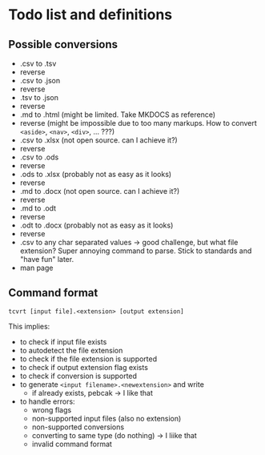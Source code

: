 # Todo list and definitions
## Possible conversions
- .csv to .tsv
- reverse
- .csv to .json
- reverse
- .tsv to .json
- reverse
- .md to .html (might be limited. Take MKDOCS as reference)
- reverse (might be impossible due to too many markups. How to convert `<aside>`, `<nav>`, `<div>`, ... ???)
- .csv to .xlsx (not open source. can I achieve it?)
- reverse
- .csv to .ods
- reverse
- .ods to .xlsx (probably not as easy as it looks)
- reverse
- .md to .docx (not open source. can I achieve it?)
- reverse
- .md to .odt
- reverse
- .odt to .docx (probably not as easy as it looks)
- reverse
- .csv to any char separated values -> good challenge, but what file extension? Super annoying command to parse. Stick to standards and "have fun" later.
- man page

## Command format
`tcvrt [input file].<extension> [output extension]`

This implies:
- to check if input file exists
- to autodetect the file extension
- to check if the file extension is supported
- to check if output extension flag exists
- to check if conversion is supported
- to generate `<input filename>.<newextension>` and write
	- if already exists, pebcak -> I like that
- to handle errors:
	- wrong flags
	- non-supported input files (also no extension)
	- non-supported conversions
	- converting to same type (do nothing) -> I liike that
	- invalid command format

